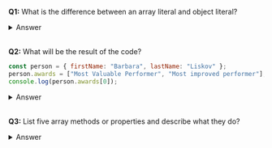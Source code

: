 **Q1:**  What is the difference between an array literal and object literal?
    
<details>
<summary>Answer</summary>

>The first one that might come to mind is syntax. An array literal uses square brakets whereas an object literal uses cruly brackets. We create array to store values in order whereas objects are created to store and collect properties of an object.  
</details>

<br>

**Q2:** What will be the result of the code?

```javascript
const person = { firstName: "Barbara", lastName: "Liskov" };
person.awards = ["Most Valuable Performer", "Most improved performer"];
console.log(person.awards[0]);
```

<details>
<summary>Answer</summary>

>"Most Valueable Performer"

>In line 1 we see that an object literal was created. In line 2 a key value pair is being added to the object called person. Line 3 log the value of key awards at index 0.
</details>

<br>

**Q3:** List five array methods or properties and describe what they do?

<details>
<summary>Answer</summary>

>Answers are not limited to the following

>.pop() removes the last element of an array and returns that element

>.push() add one or more elements to the end of an array and returns the new length of the array

>.join() creates and returns a new string by concatenating all the elements of an array

>.slice() returns selected elements in an array as a new array

>.length returns the length of a string
</details>